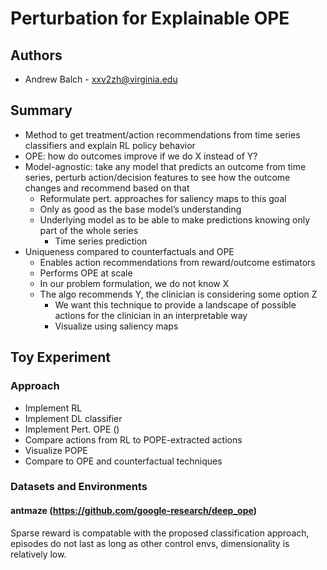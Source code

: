 # Perturbation for Explainable OPE

## Authors
* Andrew Balch - xxv2zh@virginia.edu
  
## Summary
* Method to get treatment/action recommendations from time series classifiers and explain RL policy behavior
* OPE: how do outcomes improve if we do X instead of Y?
* Model-agnostic: take any model that predicts an outcome from time series, perturb action/decision features to see how the outcome changes and recommend based on that
  * Reformulate pert. approaches for saliency maps to this goal
  * Only as good as the base model’s understanding
  * Underlying model as to be able to make predictions knowing only part of the whole series
    * Time series prediction
* Uniqueness compared to counterfactuals and OPE
  * Enables action recommendations from reward/outcome estimators
  * Performs OPE at scale
  * In our problem formulation, we do not know X
  * The algo recommends Y, the clinician is considering some option Z
    * We want this technique to provide a landscape of possible actions for the clinician in an interpretable way
    * Visualize using saliency maps

## Toy Experiment
### Approach 
* Implement RL
* Implement DL classifier
* Implement Pert. OPE ()
* Compare actions from RL to POPE-extracted actions
* Visualize POPE
* Compare to OPE and counterfactual techniques

### Datasets and Environments
#### antmaze (https://github.com/google-research/deep_ope)
Sparse reward is compatable with the proposed classification approach, episodes do not last as long as other control envs, dimensionality is relatively low.
